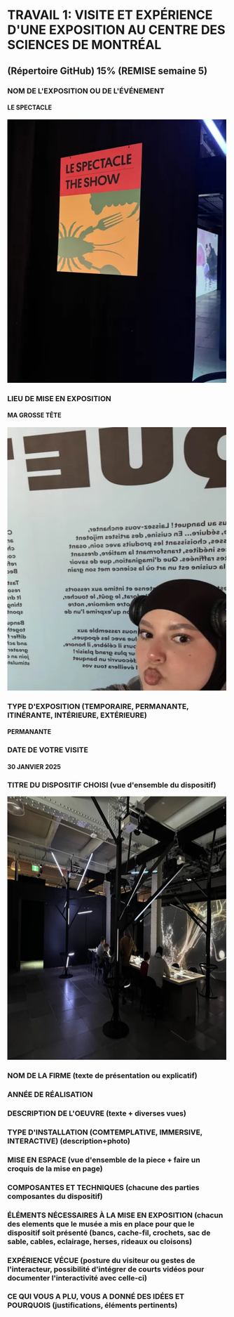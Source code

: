 # TRAVAIL 1: VISITE ET EXPÉRIENCE D'UNE EXPOSITION AU CENTRE DES SCIENCES DE MONTRÉAL
## (Répertoire GitHub) 15% (REMISE semaine 5)


### NOM DE L'EXPOSITION OU DE L'ÉVÉNEMENT
#### LE SPECTACLE 
<img src="./medias/le_spectacle.webp" width="500" height="600"/>

### LIEU DE MISE EN EXPOSITION

#### MA GROSSE TÊTE
<img src="./medias/moi.webp" width="500" height="600"/>

### TYPE D'EXPOSITION (TEMPORAIRE, PERMANANTE, ITINÉRANTE, INTÉRIEURE, EXTÉRIEURE)
#### PERMANANTE

### DATE DE VOTRE VISITE
#### 30 JANVIER 2025

### TITRE DU DISPOSITIF CHOISI (vue d'ensemble du dispositif)
<img src="./medias/vue_ensemble.webp" width="500" height="600"/>

### NOM DE LA FIRME (texte de présentation ou explicatif)

### ANNÉE DE RÉALISATION

### DESCRIPTION DE L'OEUVRE (texte + diverses vues)

### TYPE D'INSTALLATION (COMTEMPLATIVE, IMMERSIVE, INTERACTIVE) (description+photo)

### MISE EN ESPACE (vue d'ensemble de la piece + faire un croquis de la mise en page)

### COMPOSANTES ET TECHNIQUES (chacune des parties composantes du dispositif)

### ÉLÉMENTS NÉCESSAIRES À LA MISE EN EXPOSITION (chacun des elements que le musée a mis en place pour que le dispositif soit présenté (bancs, cache-fil, crochets, sac de sable, cables, eclairage, herses, rideaux ou cloisons)

### EXPÉRIENCE VÉCUE (posture du visiteur ou gestes de l'interacteur, possibilité d'intégrer de courts vidéos pour documenter l'interactivité avec celle-ci)

### CE QUI VOUS A PLU, VOUS A DONNÉ DES IDÉES ET POURQUOIS (justifications, éléments pertinents) 

